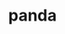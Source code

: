 ---
layout: animals&nature
title: panda
emoji: panda
permalink: 🐼.html
image: assets/img/3moji/panda.png
---